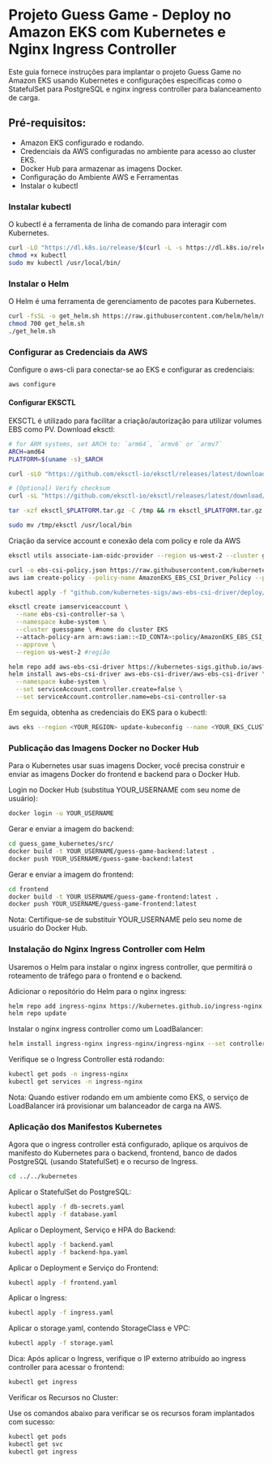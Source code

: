 # Projeto Guess Game - Deploy no Amazon EKS com Kubernetes e Nginx Ingress Controller

Este guia fornece instruções para implantar o projeto Guess Game no Amazon EKS usando Kubernetes e configurações específicas como o StatefulSet para PostgreSQL e nginx ingress controller para balanceamento de carga.

## Pré-requisitos: 
- Amazon EKS configurado e rodando.
- Credenciais da AWS configuradas no ambiente para acesso ao cluster EKS.
- Docker Hub para armazenar as imagens Docker.
- Configuração do Ambiente AWS e Ferramentas
- Instalar o kubectl

### Instalar kubectl

O kubectl é a ferramenta de linha de comando para interagir com Kubernetes.

```bash
curl -LO "https://dl.k8s.io/release/$(curl -L -s https://dl.k8s.io/release/stable.txt)/bin/linux/amd64/kubectl"
chmod +x kubectl
sudo mv kubectl /usr/local/bin/
```

### Instalar o Helm
O Helm é uma ferramenta de gerenciamento de pacotes para Kubernetes.

```bash
curl -fsSL -o get_helm.sh https://raw.githubusercontent.com/helm/helm/main/scripts/get-helm-3
chmod 700 get_helm.sh
./get_helm.sh
```

### Configurar as Credenciais da AWS

Configure o aws-cli para conectar-se ao EKS e configurar as credenciais:

```bash
aws configure
```

#### Configurar EKSCTL

EKSCTL é utilizado para facilitar a criação/autorização para utilizar volumes EBS como PV.
Download eksctl:

```bash
# for ARM systems, set ARCH to: `arm64`, `armv6` or `armv7`
ARCH=amd64
PLATFORM=$(uname -s)_$ARCH

curl -sLO "https://github.com/eksctl-io/eksctl/releases/latest/download/eksctl_$PLATFORM.tar.gz"

# (Optional) Verify checksum
curl -sL "https://github.com/eksctl-io/eksctl/releases/latest/download/eksctl_checksums.txt" | grep $PLATFORM | sha256sum --check

tar -xzf eksctl_$PLATFORM.tar.gz -C /tmp && rm eksctl_$PLATFORM.tar.gz

sudo mv /tmp/eksctl /usr/local/bin
```


Criação da service account e conexão dela com policy e role da AWS

```bash
eksctl utils associate-iam-oidc-provider --region us-west-2 --cluster guess_game --approve

curl -o ebs-csi-policy.json https://raw.githubusercontent.com/kubernetes-sigs/aws-ebs-csi-driver/master/docs/example-iam-policy.json
aws iam create-policy --policy-name AmazonEKS_EBS_CSI_Driver_Policy --policy-document file://ebs-csi-policy.json

kubectl apply -f "github.com/kubernetes-sigs/aws-ebs-csi-driver/deploy/kubernetes/overlays/stable/?ref=release-1.30"

eksctl create iamserviceaccount \
  --name ebs-csi-controller-sa \
  --namespace kube-system \
  --cluster guessgame \ #nome do cluster EKS
  --attach-policy-arn arn:aws:iam::<ID_CONTA>:policy/AmazonEKS_EBS_CSI_Driver_Policy \
  --approve \
  --region us-west-2 #região

helm repo add aws-ebs-csi-driver https://kubernetes-sigs.github.io/aws-ebs-csi-driver
helm install aws-ebs-csi-driver aws-ebs-csi-driver/aws-ebs-csi-driver \
  --namespace kube-system \
  --set serviceAccount.controller.create=false \
  --set serviceAccount.controller.name=ebs-csi-controller-sa

```

Em seguida, obtenha as credenciais do EKS para o kubectl:

```bash
aws eks --region <YOUR_REGION> update-kubeconfig --name <YOUR_EKS_CLUSTER_NAME>
```

### Publicação das Imagens Docker no Docker Hub
Para o Kubernetes usar suas imagens Docker, você precisa construir e enviar as imagens Docker do frontend e backend para o Docker Hub.

Login no Docker Hub (substitua YOUR_USERNAME com seu nome de usuário):

```bash
docker login -u YOUR_USERNAME
```

Gerar e enviar a imagem do backend:

```bash
cd guess_game_kubernetes/src/
docker build -t YOUR_USERNAME/guess-game-backend:latest .
docker push YOUR_USERNAME/guess-game-backend:latest
```

Gerar e enviar a imagem do frontend:

```bash
cd frontend
docker build -t YOUR_USERNAME/guess-game-frontend:latest .
docker push YOUR_USERNAME/guess-game-frontend:latest
```

Nota: Certifique-se de substituir YOUR_USERNAME pelo seu nome de usuário do Docker Hub.

### Instalação do Nginx Ingress Controller com Helm
Usaremos o Helm para instalar o nginx ingress controller, que permitirá o roteamento de tráfego para o frontend e o backend.

Adicionar o repositório do Helm para o nginx ingress:

```bash
helm repo add ingress-nginx https://kubernetes.github.io/ingress-nginx
helm repo update
```

Instalar o nginx ingress controller como um LoadBalancer:

```bash
helm install ingress-nginx ingress-nginx/ingress-nginx --set controller.service.type=LoadBalancer
```

Verifique se o Ingress Controller está rodando:

```bash
kubectl get pods -n ingress-nginx
kubectl get services -n ingress-nginx
```

Nota: Quando estiver rodando em um ambiente como EKS, o serviço de LoadBalancer irá provisionar um balanceador de carga na AWS.

### Aplicação dos Manifestos Kubernetes
Agora que o ingress controller está configurado, aplique os arquivos de manifesto do Kubernetes para o backend, frontend, banco de dados PostgreSQL (usando StatefulSet) e o recurso de Ingress.

```bash
cd ../../kubernetes
```

Aplicar o StatefulSet do PostgreSQL:

```bash
kubectl apply -f db-secrets.yaml
kubectl apply -f database.yaml
```

Aplicar o Deployment, Serviço e HPA do Backend:

```bash
kubectl apply -f backend.yaml
kubectl apply -f backend-hpa.yaml
```

Aplicar o Deployment e Serviço do Frontend:

```bash
kubectl apply -f frontend.yaml
```

Aplicar o Ingress:

```bash
kubectl apply -f ingress.yaml
```

Aplicar o storage.yaml, contendo StorageClass e VPC:

```bash
kubectl apply -f storage.yaml
```

Dica: Após aplicar o Ingress, verifique o IP externo atribuído ao ingress controller para acessar o frontend:

```bash
kubectl get ingress
```

Verificar os Recursos no Cluster:

Use os comandos abaixo para verificar se os recursos foram implantados com sucesso:

```bash
kubectl get pods
kubectl get svc
kubectl get ingress
```